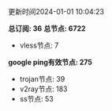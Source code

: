 更新时间2024-01-01 10:04:23

**总订阅: 36**
**总节点: 6722**
- vless节点: 7

**google ping有效节点: 275**
- trojan节点: 39
- v2ray节点: 183
- ss节点: 53
